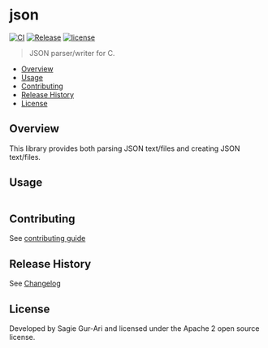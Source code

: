 # json

[![CI](https://github.com/sagiegurari/c_json/workflows/CI/badge.svg?branch=master)](https://github.com/sagiegurari/c_json/actions)
[![Release](https://img.shields.io/github/v/release/sagiegurari/c_json)](https://github.com/sagiegurari/c_json/releases)
[![license](https://img.shields.io/github/license/sagiegurari/c_json)](https://github.com/sagiegurari/c_json/blob/master/LICENSE)

> JSON parser/writer for C.

* [Overview](#overview)
* [Usage](#usage)
* [Contributing](.github/CONTRIBUTING.md)
* [Release History](CHANGELOG.md)
* [License](#license)

<a name="overview"></a>
## Overview
This library provides both parsing JSON text/files and creating JSON text/files.

<a name="usage"></a>
## Usage

```c
```

## Contributing
See [contributing guide](.github/CONTRIBUTING.md)

<a name="history"></a>
## Release History

See [Changelog](CHANGELOG.md)

<a name="license"></a>
## License
Developed by Sagie Gur-Ari and licensed under the Apache 2 open source license.
